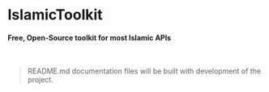 # IslamicToolkit

#### Free, Open-Source toolkit for most Islamic APIs

<br>

> README.md documentation files will be built with development of the project.
